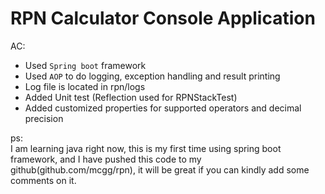 # RPN Calculator Console Application

AC:

* Used `Spring boot` framework
* Used `AOP` to do logging, exception handling and result printing
* Log file is located in rpn/logs
* Added Unit test (Reflection used for RPNStackTest)
* Added customized properties for supported operators and decimal precision

ps:\
I am learning java right now, this is my first time using spring boot framework, and I have pushed this code to my github(github.com/mcgg/rpn), it will be great if you can kindly add some comments on it.

 